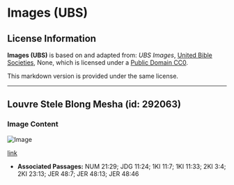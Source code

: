 # Images (UBS)

## License Information

**Images (UBS)** is based on and adapted from: _UBS Images_, [United Bible Societies](https://unitedbiblesocieties.org/), None, which is licensed under a [Public Domain CC0](https://creativecommons.org/public-domain/cc0/).

This markdown version is provided under the same license.



--------------------------------

## Louvre Stele Blong Mesha (id: 292063)

### Image Content

![Image](https://cdn.aquifer.bible/aquifer-content/resources/Media/WEB-0610_louvre_stele_de_mesha.jpg)

[link](https://cdn.aquifer.bible/aquifer-content/resources/Media/WEB-0610_louvre_stele_de_mesha.jpg)

* **Associated Passages:** NUM 21:29; JDG 11:24; 1KI 11:7; 1KI 11:33; 2KI 3:4; 2KI 23:13; JER 48:7; JER 48:13; JER 48:46

